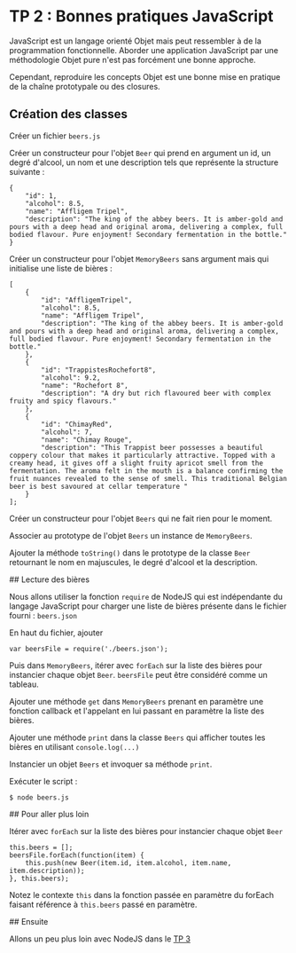 # TP 2 : Bonnes pratiques JavaScript

JavaScript est un langage orienté Objet mais peut ressembler à de la
programmation fonctionnelle. Aborder une application JavaScript par une
méthodologie Objet pure n'est pas forcément une bonne approche.

Cependant, reproduire les concepts Objet est une bonne mise en pratique
de la chaîne prototypale ou des closures.

## Création des classes

Créer un fichier `beers.js`

Créer un constructeur pour l'objet `Beer` qui prend en argument un id,
un degré d'alcool, un nom et une description tels que représente la
structure suivante :

    {
        "id": 1,
        "alcohol": 8.5,
        "name": "Affligem Tripel",
        "description": "The king of the abbey beers. It is amber-gold and pours with a deep head and original aroma, delivering a complex, full bodied flavour. Pure enjoyment! Secondary fermentation in the bottle."
    }

Créer un constructeur pour l'objet `MemoryBeers` sans argument mais qui
initialise une liste de bières :


    [
        {
            "id": "AffligemTripel",
            "alcohol": 8.5,
            "name": "Affligem Tripel",
            "description": "The king of the abbey beers. It is amber-gold and pours with a deep head and original aroma, delivering a complex, full bodied flavour. Pure enjoyment! Secondary fermentation in the bottle."
        },
        {
            "id": "TrappistesRochefort8",
            "alcohol": 9.2,
            "name": "Rochefort 8",
            "description": "A dry but rich flavoured beer with complex fruity and spicy flavours."
        },
        {
            "id": "ChimayRed",
            "alcohol": 7,
            "name": "Chimay Rouge",
            "description": "This Trappist beer possesses a beautiful coppery colour that makes it particularly attractive. Topped with a creamy head, it gives off a slight fruity apricot smell from the fermentation. The aroma felt in the mouth is a balance confirming the fruit nuances revealed to the sense of smell. This traditional Belgian beer is best savoured at cellar temperature "
        }
    ];

Créer un constructeur pour l'objet `Beers` qui ne fait rien pour le moment.

Associer au prototype de l'objet `Beers` un instance de `MemoryBeers`.

Ajouter la méthode `toString()` dans le prototype de la classe `Beer` retournant
le nom en majuscules, le degré d'alcool et la description.

## Lecture des bières

Nous allons utiliser la fonction `require` de NodeJS qui est indépendante
du langage JavaScript pour charger une liste de bières présente dans le fichier
fourni : `beers.json`

En haut du fichier, ajouter

    var beersFile = require('./beers.json');

Puis dans `MemoryBeers`, itérer avec `forEach` sur la liste des bières pour
instancier chaque objet `Beer`. `beersFile` peut être considéré comme un tableau.

Ajouter une méthode `get` dans `MemoryBeers` prenant en paramètre une fonction
callback et l'appelant en lui passant en paramètre la liste des bières.

Ajouter une méthode `print` dans la classe `Beers` qui afficher toutes les bières
en utilisant `console.log(...)`

Instancier un objet `Beers` et invoquer sa méthode `print`.

Exécuter le script :

    $ node beers.js

## Pour aller plus loin

Itérer avec `forEach` sur la liste des bières pour instancier chaque objet
 `Beer`

    this.beers = [];
    beersFile.forEach(function(item) {
        this.push(new Beer(item.id, item.alcohol, item.name, item.description));
    }, this.beers);

Notez le contexte `this` dans la fonction passée en paramètre du forEach faisant
référence à `this.beers` passé en paramètre.

## Ensuite

Allons un peu plus loin avec NodeJS dans le [TP 3](../tp3/)